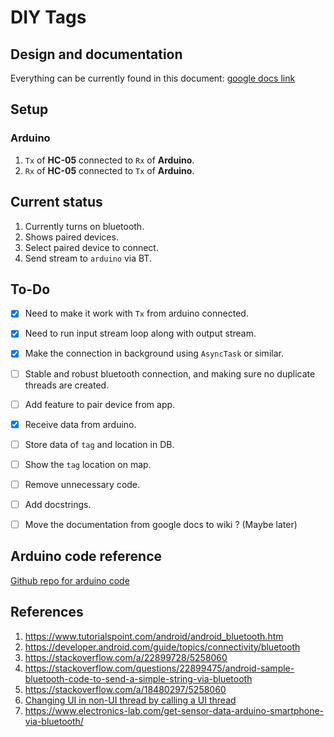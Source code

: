 # DIY Tags

## Design and documentation

Everything can be currently found in this document: [google docs link](https://docs.google.com/document/d/1Ppr09-gekl5JMUxhiXsnFstjVjhbimueqNX8HMSm2II/edit?usp=sharing)


## Setup

### Arduino

1. `Tx` of __HC-05__ connected to `Rx` of __Arduino__.
1. `Rx` of __HC-05__ connected to `Tx` of __Arduino__.


## Current status

1. Currently turns on bluetooth.
1. Shows paired devices.
1. Select paired device to connect.
1. Send stream to `arduino` via BT.


## To-Do

- [x] Need to make it work with `Tx` from arduino connected.
- [x] Need to run input stream loop along with output stream.
- [x] Make the connection in background using `AsyncTask` or similar.
- [ ] Stable and robust bluetooth connection, and making sure no duplicate threads are created.
- [ ] Add feature to pair device from app.
- [x] Receive data from arduino.
- [ ] Store data of `tag` and location in DB.
- [ ] Show the `tag` location on map.
- [ ] Remove unnecessary code.
- [ ] Add docstrings.
- [ ] Move the documentation from google docs to wiki ? (Maybe later)


## Arduino code reference

[Github repo for arduino code](https://github.com/25b3nk/arduino-projects/tree/master/bluetooth/diy_tags)


## References

1. https://www.tutorialspoint.com/android/android_bluetooth.htm
1. https://developer.android.com/guide/topics/connectivity/bluetooth
1. https://stackoverflow.com/a/22899728/5258060
1. https://stackoverflow.com/questions/22899475/android-sample-bluetooth-code-to-send-a-simple-string-via-bluetooth
1. https://stackoverflow.com/a/18480297/5258060
1. [Changing UI in non-UI thread by calling a UI thread](https://stackoverflow.com/a/47536058/5258060)
1. https://www.electronics-lab.com/get-sensor-data-arduino-smartphone-via-bluetooth/
